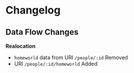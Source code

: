 # Changelog

## Data Flow Changes

**Realocation**

- ```homeworld``` data from URI ```/people/:id``` Removed
- URI ```/people/:id/homeworld``` Added
